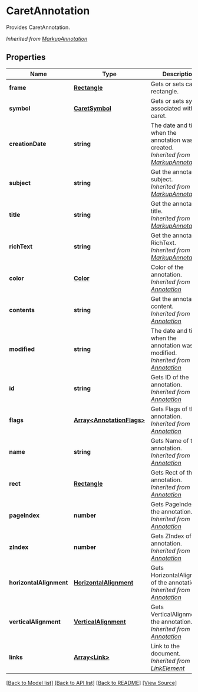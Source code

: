 ﻿# CaretAnnotation
Provides CaretAnnotation.

*Inherited from [MarkupAnnotation](MarkupAnnotation.md)*
## Properties
Name | Type | Description | Notes
------------ | ------------- | ------------- | -------------
**frame** | [**Rectangle**](Rectangle.md) | Gets or sets caret rectangle. | [optional]
**symbol** | [**CaretSymbol**](CaretSymbol.md) | Gets or sets symbol associated with caret. | [optional]
**creationDate** | **string** | The date and time when the annotation was created.<br />*Inherited from [MarkupAnnotation](MarkupAnnotation.md)* | [optional]
**subject** | **string** | Get the annotation subject.<br />*Inherited from [MarkupAnnotation](MarkupAnnotation.md)* | [optional]
**title** | **string** | Get the annotation title.<br />*Inherited from [MarkupAnnotation](MarkupAnnotation.md)* | [optional]
**richText** | **string** | Get the annotation RichText.<br />*Inherited from [MarkupAnnotation](MarkupAnnotation.md)* | [optional]
**color** | [**Color**](Color.md) | Color of the annotation.<br />*Inherited from [Annotation](Annotation.md)* | [optional]
**contents** | **string** | Get the annotation content.<br />*Inherited from [Annotation](Annotation.md)* | [optional]
**modified** | **string** | The date and time when the annotation was last modified.<br />*Inherited from [Annotation](Annotation.md)* | [optional]
**id** | **string** | Gets ID of the annotation.<br />*Inherited from [Annotation](Annotation.md)* | [optional]
**flags** | [**Array&lt;AnnotationFlags&gt;**](AnnotationFlags.md) | Gets Flags of the annotation.<br />*Inherited from [Annotation](Annotation.md)* | [optional]
**name** | **string** | Gets Name of the annotation.<br />*Inherited from [Annotation](Annotation.md)* | [optional]
**rect** | [**Rectangle**](Rectangle.md) | Gets Rect of the annotation.<br />*Inherited from [Annotation](Annotation.md)* | 
**pageIndex** | **number** | Gets PageIndex of the annotation.<br />*Inherited from [Annotation](Annotation.md)* | [optional]
**zIndex** | **number** | Gets ZIndex of the annotation.<br />*Inherited from [Annotation](Annotation.md)* | [optional]
**horizontalAlignment** | [**HorizontalAlignment**](HorizontalAlignment.md) | Gets HorizontalAlignment of the annotation.<br />*Inherited from [Annotation](Annotation.md)* | [optional]
**verticalAlignment** | [**VerticalAlignment**](VerticalAlignment.md) | Gets VerticalAlignment of the annotation.<br />*Inherited from [Annotation](Annotation.md)* | [optional]
**links** | [**Array&lt;Link&gt;**](Link.md) | Link to the document.<br />*Inherited from [LinkElement](LinkElement.md)* | [optional]

[[Back to Model list]](../README.md#documentation-for-models) [[Back to API list]](../README.md#documentation-for-api-endpoints) [[Back to README]](../README.md) [[View Source]](../src/models/caretAnnotation.ts)


